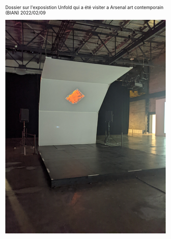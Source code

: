 Dossier sur l'exposistion Unfold qui a été visiter a Arsenal art contemporain (BIAN) 2022/02/09


![Photo](photo/unfold_principale.jpg)
